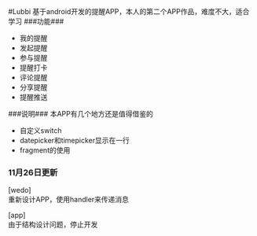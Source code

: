 #Lubbi
基于android开发的提醒APP，本人的第二个APP作品，难度不大，适合学习
###功能###
+ 我的提醒
+ 发起提醒
+ 参与提醒
+ 提醒打卡
+ 评论提醒
+ 分享提醒
+ 提醒推送

###说明###
本APP有几个地方还是值得借鉴的
+ 自定义switch
+ datepicker和timepicker显示在一行
+ fragment的使用

### 11月26日更新 ###
[wedo]   
重新设计APP，使用handler来传递消息

[app]   
由于结构设计问题，停止开发   